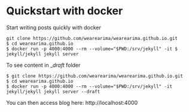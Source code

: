 # Quickstart with docker
Start writing posts quickly with docker

```
git clone https://github.com/wearearima/wearearima.github.io.git
$ cd wearearima.github.io
$ docker run -p 4000:4000 --rm --volume="$PWD:/srv/jekyll" -it $ jekyll/jekyll jekyll server
```

To see content in __draft_ folder
```
$ git clone https://github.com/wearearima/wearearima.github.io.git
$ cd wearearima.github.io
$ docker run -p 4000:4000 --rm --volume="$PWD:/srv/jekyll" -it jekyll/jekyll jekyll server --draft
```
You can then access blog here: http://localhost:4000